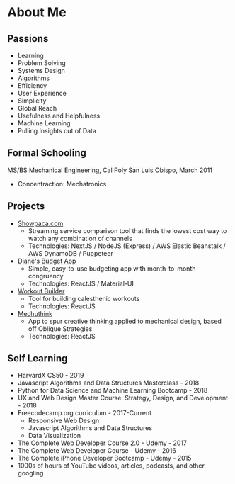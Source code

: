 # About Me

## Passions
- Learning
- Problem Solving
- Systems Design
- Algorithms
- Efficiency
- User Experience
- Simplicity
- Global Reach
- Usefulness and Helpfulness
- Machine Learning
- Pulling Insights out of Data

## Formal Schooling
MS/BS Mechanical Engineering, Cal Poly San Luis Obispo, March 2011
- Concentraction: Mechatronics

## Projects
- [Showpaca.com](https://showpaca.com)
    - Streaming service comparison tool that finds the lowest cost way to watch any combination of channels
    - Technologies: NextJS / NodeJS (Express) / AWS Elastic Beanstalk / AWS DynamoDB / Puppeteer
- [Diane's Budget App](https://joelmasters.github.io/dianes-budget-app)
    - Simple, easy-to-use budgeting app with month-to-month congruency
    - Technologies: ReactJS / Material-UI
- [Workout Builder](https://joelmasters.github.io/workout-builder)
    - Tool for building calesthenic workouts
    - Technologies: ReactJS
- [Mechuthink](https://joelmasters.github.io/mechuthink/)
    - App to spur creative thinking applied to mechanical design, based off Oblique Strategies
    - Technologies: ReactJS

## Self Learning
- HarvardX CS50 - 2019
- Javascript Algorithms and Data Structures Masterclass - 2018
- Python for Data Science and Machine Learning Bootcamp - 2018
- UX and Web Design Master Course: Strategy, Design, and Development - 2018
- Freecodecamp.org curriculum - 2017-Current
    - Responsive Web Design
    - Javascript Algorithms and Data Structures
    - Data Visualization
- The Complete Web Developer Course 2.0 - Udemy - 2017
- The Complete Web Developer Course - Udemy - 2016
- The Complete iPhone Developer Bootcamp - Udemy - 2015
- 1000s of hours of YouTube videos, articles, podcasts, and other googling


